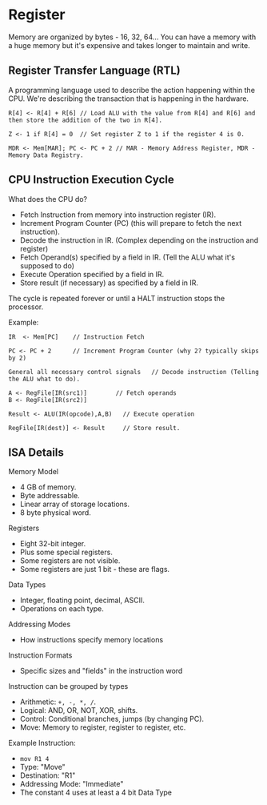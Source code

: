 # Register

Memory are organized by bytes - 16, 32, 64...
You can have a memory with a huge memory but it's expensive and takes longer to maintain and write.

## Register Transfer Language (RTL)

A programming language used to describe the action happening within the CPU.
We're describing the transaction that is happening in the hardware.
```
R[4] <- R[4] + R[6] // Load ALU with the value from R[4] and R[6] and then store the addition of the two in R[4].

Z <- 1 if R[4] = 0  // Set register Z to 1 if the register 4 is 0.

MDR <- Mem[MAR]; PC <- PC + 2 // MAR - Memory Address Register, MDR - Memory Data Registry.
```

## CPU Instruction Execution Cycle

What does the CPU do?

* Fetch Instruction from memory into instruction register (IR).
* Increment Program Counter (PC) (this will prepare to fetch the next instruction).
* Decode the instruction in IR. (Complex depending on the instruction and register)
* Fetch Operand(s) specified by a field in IR. (Tell the ALU what it's supposed to do)
* Execute Operation specified by a field in IR.
* Store result (if necessary) as specified by a field in IR.

The cycle is repeated forever or until a HALT instruction stops the processor.

Example:
```
IR  <- Mem[PC]    // Instruction Fetch

PC <- PC + 2      // Increment Program Counter (why 2? typically skips by 2)

General all necessary control signals   // Decode instruction (Telling the ALU what to do).

A <- RegFile[IR(src1)]        // Fetch operands
B <- RegFile[IR(src2)]

Result <- ALU(IR(opcode),A,B)   // Execute operation

RegFile[IR(dest)] <- Result     // Store result.
```

## ISA Details

Memory Model
* 4 GB of memory.
* Byte addressable.
* Linear array of storage locations.
* 8 byte physical word.

Registers
* Eight 32-bit integer.
* Plus some special registers.
* Some registers are not visible.
* Some registers are just 1 bit - these are flags.

Data Types
* Integer, floating point, decimal, ASCII.
* Operations on each type.

Addressing Modes
* How instructions specify memory locations

Instruction Formats
* Specific sizes and "fields" in the instruction word

Instruction can be grouped by types
* Arithmetic: `+, -, *, /`.
* Logical: AND, OR, NOT, XOR, shifts.
* Control: Conditional branches, jumps (by changing PC).
* Move: Memory to register, register to register, etc.

Example Instruction:
* `mov R1 4`
* Type: "Move"
* Destination: "R1"
* Addressing Mode: "Immediate"
* The constant 4 uses at least a 4 bit Data Type
